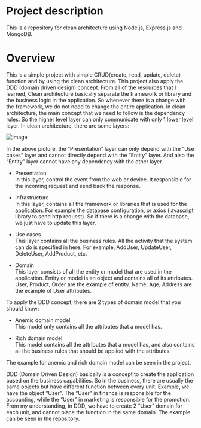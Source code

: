 # Project description

This is a repository for clean architecture using Node.js, Express.js and MongoDB.

# Overview
This is a simple project with simple CRUD(create, read, update, delete) function and by using the clean architecture. This project also apply the DDD (domain driven design) concept.
From all of the resources that I learned, Clean architecture basically separate the framework or library and the business logic in the application. So whenever there is a change with the framework, we do not need to change the entire application. 
In clean architecture, the main concept that we need to follow is the dependency rules. So the higher level layer can only communicate with only 1 lower level layer. In clean architecture, there are some layers: 

![image](https://user-images.githubusercontent.com/43567254/167520768-9652fb49-ff81-4e13-baaa-bcaee2240a9d.png)


In the above picture, the “Presentation” layer can only depend with the “Use cases” layer and cannot directly depend with the “Entity” layer. And also the “Entity” layer cannot have any dependency with the other layer. 

-	Presentation\
In this layer, control the event from the web or device. It responsible for the incoming request and send back the response. 

-	Infrastructure\
In this layer, contains all the framework or libraries that is used for the application. For example the database configuration, or axios (javascript library to send http request). So if there is a change with the database, we just have to update this layer.

-	Use cases\
This layer contains all the business rules. All the activity that the system can do is specified in here. For example, AddUser, UpdateUser, DeleteUser, AddProduct, etc.

-	Domain\
This layer consists of all the entity or model that are used in the application. Entity or model is an object and contains all of its attributes. User, Product, Order are the example of entity. Name, Age, Address are the example of User attributes.

To apply the DDD concept, there are 2 types of domain model that you should know:
- Anemic domain model\
This model only contains all the attributes that a model has. 

- Rich domain model\
This model contains all the attributes that a model has, and also contains all the business rules that should be applied with the attributes. 

The example for anemic and rich domain model can be seen in the project.

DDD (Domain Driven Design) basically is a concept to create the application based on the business capabilities. So in the business, there are usually the same objects but have different function between every unit. Example, we have the object “User”. The “User” in finance is responsible for the accounting, while the “User” in marketing is responsible for the promotion. From my understanding, in DDD, we have to create 2 “User” domain for each unit, and cannot place the function in the same domain. The example can be seen in the repository.
